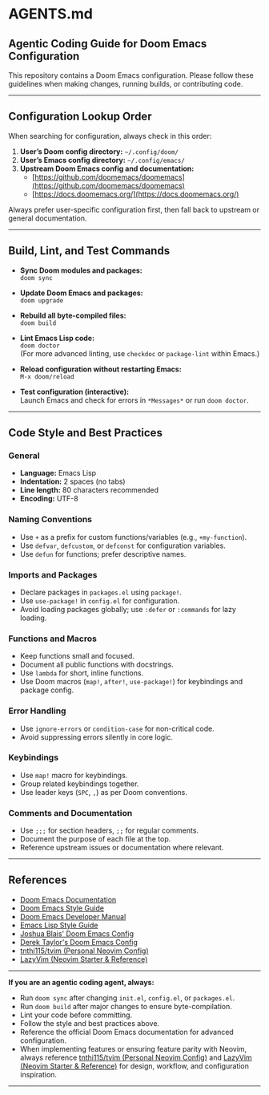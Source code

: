 # AGENTS.md

## Agentic Coding Guide for Doom Emacs Configuration

This repository contains a Doom Emacs configuration. Please follow these guidelines when making changes, running builds, or contributing code.

---

## Configuration Lookup Order

When searching for configuration, always check in this order:

1. **User’s Doom config directory:** `~/.config/doom/`
2. **User’s Emacs config directory:** `~/.config/emacs/`
3. **Upstream Doom Emacs config and documentation:**
   - [https://github.com/doomemacs/doomemacs](https://github.com/doomemacs/doomemacs)
   - [https://docs.doomemacs.org/](https://docs.doomemacs.org/)

Always prefer user-specific configuration first, then fall back to upstream or general documentation.

---

## Build, Lint, and Test Commands

- **Sync Doom modules and packages:**  
  `doom sync`

- **Update Doom Emacs and packages:**  
  `doom upgrade`

- **Rebuild all byte-compiled files:**  
  `doom build`

- **Lint Emacs Lisp code:**  
  `doom doctor`  
  (For more advanced linting, use `checkdoc` or `package-lint` within Emacs.)

- **Reload configuration without restarting Emacs:**  
  `M-x doom/reload`

- **Test configuration (interactive):**  
  Launch Emacs and check for errors in `*Messages*` or run `doom doctor`.

---

## Code Style and Best Practices

### General

- **Language:** Emacs Lisp
- **Indentation:** 2 spaces (no tabs)
- **Line length:** 80 characters recommended
- **Encoding:** UTF-8

### Naming Conventions

- Use `+` as a prefix for custom functions/variables (e.g., `+my-function`).
- Use `defvar`, `defcustom`, or `defconst` for configuration variables.
- Use `defun` for functions; prefer descriptive names.

### Imports and Packages

- Declare packages in `packages.el` using `package!`.
- Use `use-package!` in `config.el` for configuration.
- Avoid loading packages globally; use `:defer` or `:commands` for lazy loading.

### Functions and Macros

- Keep functions small and focused.
- Document all public functions with docstrings.
- Use `lambda` for short, inline functions.
- Use Doom macros (`map!`, `after!`, `use-package!`) for keybindings and package config.

### Error Handling

- Use `ignore-errors` or `condition-case` for non-critical code.
- Avoid suppressing errors silently in core logic.

### Keybindings

- Use `map!` macro for keybindings.
- Group related keybindings together.
- Use leader keys (`SPC`, `,`) as per Doom conventions.

### Comments and Documentation

- Use `;;;` for section headers, `;;` for regular comments.
- Document the purpose of each file at the top.
- Reference upstream issues or documentation where relevant.

---

## References

- [Doom Emacs Documentation](https://docs.doomemacs.org/)
- [Doom Emacs Style Guide](https://docs.doomemacs.org/latest/contributing/style-guide/)
- [Doom Emacs Developer Manual](https://docs.doomemacs.org/latest/contributing/development/)
- [Emacs Lisp Style Guide](https://github.com/bbatsov/emacs-lisp-style-guide)
- [Joshua Blais' Doom Emacs Config](https://github.com/jblais493/nixos-config/tree/master/dotfiles/doom)
- [Derek Taylor's Doom Emacs Config](https://gitlab.com/dwt1/dotfiles/-/tree/master/.config/doom)
- [tnthi115/tvim (Personal Neovim Config)](https://github.com/tnthi115/tvim)
- [LazyVim (Neovim Starter & Reference)](https://www.lazyvim.org/)

---

**If you are an agentic coding agent, always:**

- Run `doom sync` after changing `init.el`, `config.el`, or `packages.el`.
- Run `doom build` after major changes to ensure byte-compilation.
- Lint your code before committing.
- Follow the style and best practices above.
- Reference the official Doom Emacs documentation for advanced configuration.
- When implementing features or ensuring feature parity with Neovim, always reference [tnthi115/tvim (Personal Neovim Config)](https://github.com/tnthi115/tvim) and [LazyVim (Neovim Starter & Reference)](https://www.lazyvim.org/) for design, workflow, and configuration inspiration.

---
